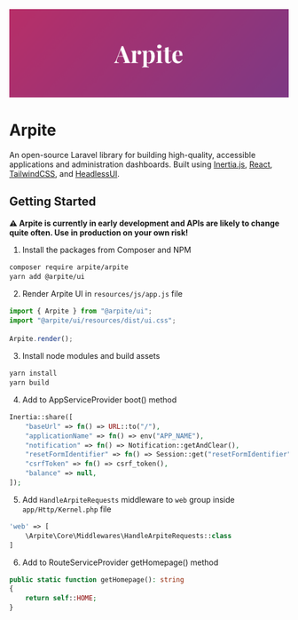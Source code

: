 <a href="https://arpite.dev" >
  <img alt="Arpite hero image" src="./.github/HeroImage.png">
</a>

# Arpite

An open-source Laravel library for building high-quality, accessible applications and administration dashboards. Built using [Inertia.js](https://inertiajs.com/), [React](https://reactjs.org/), [TailwindCSS](https://tailwindcss.com/), and [HeadlessUI](https://headlessui.com/).

## Getting Started

**⚠️ Arpite is currently in early development and APIs are likely to change quite often. Use in production on your own risk!**

1. Install the packages from Composer and NPM

```bash
composer require arpite/arpite
yarn add @arpite/ui
```

2. Render Arpite UI in `resources/js/app.js` file

```js
import { Arpite } from "@arpite/ui";
import "@arpite/ui/resources/dist/ui.css";

Arpite.render();
```

3. Install node modules and build assets

```bash
yarn install
yarn build
```

4. Add to AppServiceProvider boot() method

```php
Inertia::share([
	"baseUrl" => fn() => URL::to("/"),
	"applicationName" => fn() => env("APP_NAME"),
	"notification" => fn() => Notification::getAndClear(),
	"resetFormIdentifier" => fn() => Session::get("resetFormIdentifier"),
	"csrfToken" => fn() => csrf_token(),
	"balance" => null,
]);
```

5. Add `HandleArpiteRequests` middleware to `web` group inside `app/Http/Kernel.php` file

```php
'web' => [
    \Arpite\Core\Middlewares\HandleArpiteRequests::class
]
```

6. Add to RouteServiceProvider getHomepage() method

```php
public static function getHomepage(): string
{
    return self::HOME;
}
```
